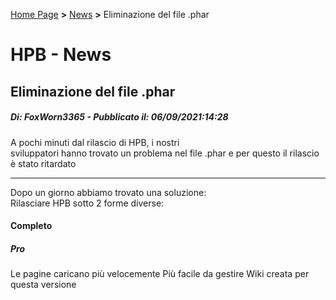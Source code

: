 [Home Page](https://dev.hpbdev.cf/) **>** [News](https://dev.hpbdev.cf/news/) **>** Eliminazione del file .phar

# HPB - News
## Eliminazione del file .phar
##### Di: FoxWorn3365 - Pubblicato il: 06/09/2021:14:28

A pochi minuti dal rilascio di HPB, i nostri<br>
sviluppatori hanno trovato un problema nel file .phar
e per questo il rilascio è stato ritardato

***

Dopo un giorno abbiamo trovato una soluzione:<br>
Rilasciare HPB sotto 2 forme diverse:
#### Completo
##### Pro
Le pagine caricano più velocemente
Più facile da gestire
Wiki creata per questa versione


















